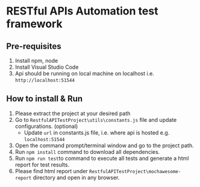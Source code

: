 # RESTful APIs Automation test framework 

## Pre-requisites
1. Install npm, node
2. Install Visual Studio Code 
2. Api should be running on local machine on localhost i.e. `http://localhost:51544`

## How to install & Run 
1. Please extract the project at your desired path
2. Go to `RestfulAPITestProject\utils\constants.js` file and update configurations. (optional) 
	* Update `url` in constants.js file, i.e. where api is hosted  e.g. `localhost:51544`
3. Open the command prompt/terminal window and go to the project path.
4. Run `npm install` command to download all dependencies.
5. Run `npm run test`to command to execute all tests and generate a html report for test results.
6. Please find html report under `RestfulAPITestProject\mochawesome-report` directory and open in any browser. 